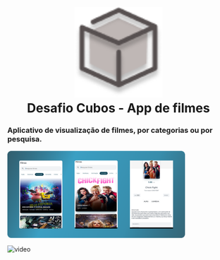 <h1 align="center">
  <br>
  <a href=""><img src="screenshoot/meu_logo.png" alt="Notes" width="200"></a>
  <br>
    Desafio Cubos - App de filmes 
  <br>
</h1>

<h3>Aplicativo de visualização de filmes, por categorias ou por pesquisa.</h3>
 <p float="center">
  <img src="screenshoot/06.png" width="80%" height="80%">
 </p>

![video](screenshoot/05.gif)
